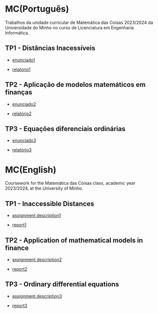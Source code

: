 # MC(Português)
Trabalhos da unidade curricular de Matemática das Coisas 2023/2024 da Universidade do Minho no curso de Licenciatura em Engenharia Informática.

## TP1 - Distâncias Inacessíveis

* [enunciado1](TP1/TP1-Proposta-2.pdf)

* [relatório1](TP1/TP1-MC.pdf)

## TP2 - Aplicação de modelos matemáticos em finanças

* [enunciado2](TP2/TP2-Proposta-2C.pdf)

* [relatório2](TP2/TP2-MC.pdf)

## TP3 - Equações diferenciais ordinárias

* [enunciado3](TP3/TP3-Proposta-3-SIR.pdf)

* [relatório3](TP3/TP3-MC.pdf)

# MC(English)
Coursework for the Matemática das Coisas class, academic year 2023/2024, at the University of Minho.

## TP1 - Inaccessible Distances

* [assignment description1](TP1/TP1-Proposta-2.pdf)

* [report1](TP1/TP1-MC.pdf)

## TP2 - Application of mathematical models in finance

* [assignment description2](TP2/TP2-Proposta-2C.pdf)

* [report2](TP2/TP2-MC.pdf)

## TP3 - Ordinary differential equations

* [assignment description3](TP3/TP3-Proposta-3-SIR.pdf)

* [report3](TP3/TP3-MC.pdf)
